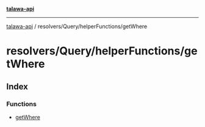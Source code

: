 [**talawa-api**](../../../../README.md)

***

[talawa-api](../../../../modules.md) / resolvers/Query/helperFunctions/getWhere

# resolvers/Query/helperFunctions/getWhere

## Index

### Functions

- [getWhere](functions/getWhere.md)
